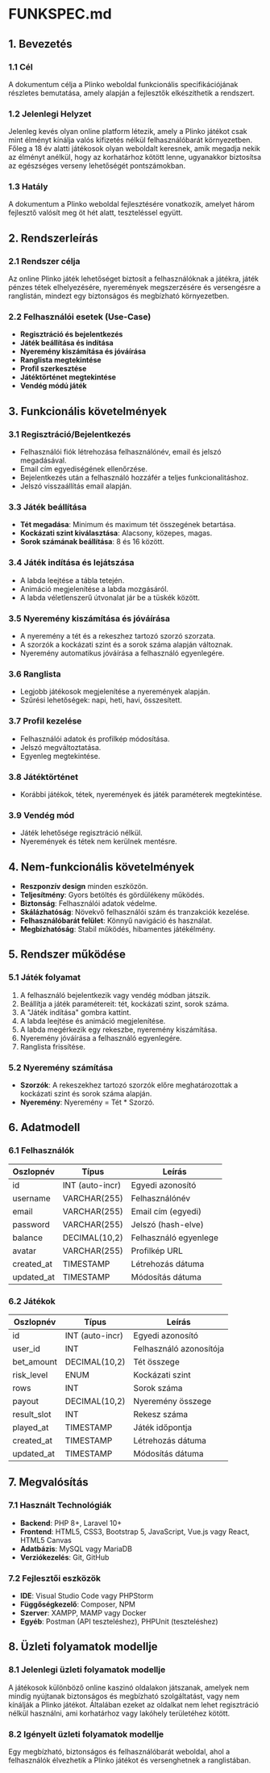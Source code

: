 # FUNKSPEC.md

## 1. Bevezetés

### 1.1 Cél

A dokumentum célja a Plinko weboldal funkcionális specifikációjának részletes bemutatása, amely alapján a fejlesztők elkészíthetik a rendszert.

### 1.2 Jelenlegi Helyzet

Jelenleg kevés olyan online platform létezik, amely a Plinko játékot csak mint élményt kínálja valós kifizetés nélkül felhasználóbarát környezetben. Főleg a 18 év alatti játékosok olyan weboldalt keresnek, amik megadja nekik az élményt anélkül, hogy az korhatárhoz kötött lenne, ugyanakkor biztosítsa az egészséges verseny lehetőségét pontszámokban.

### 1.3 Hatály

A dokumentum a Plinko weboldal fejlesztésére vonatkozik, amelyet három fejlesztő valósít meg öt hét alatt, teszteléssel együtt.

## 2. Rendszerleírás

### 2.1 Rendszer célja

Az online Plinko játék lehetőséget biztosít a felhasználóknak a játékra, játék pénzes tétek elhelyezésére, nyeremények megszerzésére és versengésre a ranglistán, mindezt egy biztonságos és megbízható környezetben.

### 2.2 Felhasználói esetek (Use-Case)

- **Regisztráció és bejelentkezés**
- **Játék beállítása és indítása**
- **Nyeremény kiszámítása és jóváírása**
- **Ranglista megtekintése**
- **Profil szerkesztése**
- **Játéktörténet megtekintése**
- **Vendég módú játék**

## 3. Funkcionális követelmények

### 3.1 Regisztráció/Bejelentkezés

- Felhasználói fiók létrehozása felhasználónév, email és jelszó megadásával.
- Email cím egyediségének ellenőrzése.
- Bejelentkezés után a felhasználó hozzáfér a teljes funkcionalitáshoz.
- Jelszó visszaállítás email alapján.


### 3.3 Játék beállítása

- **Tét megadása**: Minimum és maximum tét összegének betartása.
- **Kockázati szint kiválasztása**: Alacsony, közepes, magas.
- **Sorok számának beállítása**: 8 és 16 között.

### 3.4 Játék indítása és lejátszása

- A labda leejtése a tábla tetején.
- Animáció megjelenítése a labda mozgásáról.
- A labda véletlenszerű útvonalat jár be a tüskék között.

### 3.5 Nyeremény kiszámítása és jóváírása

- A nyeremény a tét és a rekeszhez tartozó szorzó szorzata.
- A szorzók a kockázati szint és a sorok száma alapján változnak.
- Nyeremény automatikus jóváírása a felhasználó egyenlegére.

### 3.6 Ranglista

- Legjobb játékosok megjelenítése a nyeremények alapján.
- Szűrési lehetőségek: napi, heti, havi, összesített.

### 3.7 Profil kezelése

- Felhasználói adatok és profilkép módosítása.
- Jelszó megváltoztatása.
- Egyenleg megtekintése.

### 3.8 Játéktörténet

- Korábbi játékok, tétek, nyeremények és játék paraméterek megtekintése.

### 3.9 Vendég mód

- Játék lehetősége regisztráció nélkül.
- Nyeremények és tétek nem kerülnek mentésre.

## 4. Nem-funkcionális követelmények

- **Reszponzív design** minden eszközön.
- **Teljesítmény**: Gyors betöltés és gördülékeny működés.
- **Biztonság**: Felhasználói adatok védelme.
- **Skálázhatóság**: Növekvő felhasználói szám és tranzakciók kezelése.
- **Felhasználóbarát felület**: Könnyű navigáció és használat.
- **Megbízhatóság**: Stabil működés, hibamentes játékélmény.

## 5. Rendszer működése

### 5.1 Játék folyamat

1. A felhasználó bejelentkezik vagy vendég módban játszik.
3. Beállítja a játék paramétereit: tét, kockázati szint, sorok száma.
4. A "Játék indítása" gombra kattint.
5. A labda leejtése és animáció megjelenítése.
6. A labda megérkezik egy rekeszbe, nyeremény kiszámítása.
7. Nyeremény jóváírása a felhasználó egyenlegére.
8. Ranglista frissítése.

### 5.2 Nyeremény számítása

- **Szorzók**: A rekeszekhez tartozó szorzók előre meghatározottak a kockázati szint és sorok száma alapján.
- **Nyeremény**: Nyeremény = Tét * Szorzó.

## 6. Adatmodell

### 6.1 Felhasználók

| Oszlopnév  | Típus          | Leírás                    |
|------------|----------------|---------------------------|
| id         | INT (auto-incr)| Egyedi azonosító          |
| username   | VARCHAR(255)   | Felhasználónév            |
| email      | VARCHAR(255)   | Email cím (egyedi)        |
| password   | VARCHAR(255)   | Jelszó (hash-elve)        |
| balance    | DECIMAL(10,2)  | Felhasználó egyenlege     |
| avatar     | VARCHAR(255)   | Profilkép URL             |
| created_at | TIMESTAMP      | Létrehozás dátuma         |
| updated_at | TIMESTAMP      | Módosítás dátuma          |

### 6.2 Játékok

| Oszlopnév   | Típus          | Leírás                     |
|-------------|----------------|----------------------------|
| id          | INT (auto-incr)| Egyedi azonosító           |
| user_id     | INT            | Felhasználó azonosítója    |
| bet_amount  | DECIMAL(10,2)  | Tét összege                |
| risk_level  | ENUM           | Kockázati szint            |
| rows        | INT            | Sorok száma                |
| payout      | DECIMAL(10,2)  | Nyeremény összege          |
| result_slot | INT            | Rekesz száma               |
| played_at   | TIMESTAMP      | Játék időpontja            |
| created_at  | TIMESTAMP      | Létrehozás dátuma          |
| updated_at  | TIMESTAMP      | Módosítás dátuma           |

## 7. Megvalósítás

### 7.1 Használt Technológiák

- **Backend**: PHP 8+, Laravel 10+
- **Frontend**: HTML5, CSS3, Bootstrap 5, JavaScript, Vue.js vagy React, HTML5 Canvas
- **Adatbázis**: MySQL vagy MariaDB
- **Verziókezelés**: Git, GitHub

### 7.2 Fejlesztői eszközök

- **IDE**: Visual Studio Code vagy PHPStorm
- **Függőségkezelő**: Composer, NPM
- **Szerver**: XAMPP, MAMP vagy Docker
- **Egyéb**: Postman (API teszteléshez), PHPUnit (teszteléshez)

## 8. Üzleti folyamatok modellje

### 8.1 Jelenlegi üzleti folyamatok modellje

A játékosok különböző online kaszinó oldalakon játszanak, amelyek nem mindig nyújtanak biztonságos és megbízható szolgáltatást, vagy nem kínálják a Plinko játékot. Általában ezeket az oldalkat nem lehet regisztráció nélkül használni, ami korhatárhoz vagy lakóhely területéhez kötött.

### 8.2 Igényelt üzleti folyamatok modellje

Egy megbízható, biztonságos és felhasználóbarát weboldal, ahol a felhasználók élvezhetik a Plinko játékot és versenghetnek a ranglistában.
